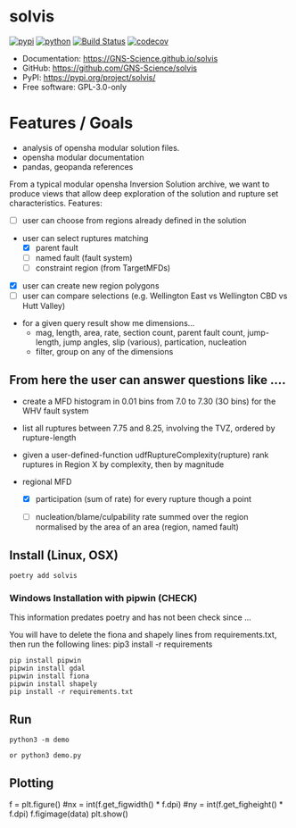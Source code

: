 # solvis

[![pypi](https://img.shields.io/pypi/v/solvis.svg)](https://pypi.org/project/solvis/)
[![python](https://img.shields.io/pypi/pyversions/solvis.svg)](https://pypi.org/project/solvis/)
[![Build Status](https://github.com/GNS-Science/solvis/actions/workflows/dev.yml/badge.svg)](https://github.com/GNS-Science/solvis/actions/workflows/dev.yml)
[![codecov](https://codecov.io/gh/GNS-Science/solvis/branch/main/graphs/badge.svg)](https://codecov.io/github/GNS-Science/solvis)


* Documentation: <https://GNS-Science.github.io/solvis>
* GitHub: <https://github.com/GNS-Science/solvis>
* PyPI: <https://pypi.org/project/solvis/>
* Free software: GPL-3.0-only

# Features / Goals

 - analysis of opensha modular solution files.
 - opensha modular documentation
 - pandas, geopanda references

From a typical modular opensha Inversion Solution archive, we want to produce views that allow deep exploration 
of the solution and rupture set characteristics. Features:

 - [ ] user can choose from regions already defined in the solution
 - user can select ruptures matching 
    - [x] parent fault
    - [ ] named fault (fault system)
    - [ ] constraint region (from TargetMFDs)
 - [x] user can create new region polygons
 - [ ] user can compare selections (e.g. Wellington East vs Wellington CBD vs Hutt Valley) 
 - for a given query result show me dimensions...
    - mag, length, area, rate, section count, parent fault count, jump-length, jump angles, slip (various), partication, nucleation 
    - filter, group on any of the dimensions


## From here the user can answer questions like ....

 - create a MFD histogram in 0.01 bins from 7.0 to 7.30 (3O bins) for the WHV fault system
 - list all ruptures between 7.75 and 8.25, involving the TVZ, ordered by rupture-length
 - given a user-defined-function udfRuptureComplexity(rupture) rank ruptures in Region X by complexity, then by magnitude

  - regional MFD
      - [x] participation (sum of rate) for every rupture though a point
      - [ ] nucleation/blame/culpability rate summed over the region
           normalised by the area of an area (region, named fault)


## Install (Linux, OSX)

```
poetry add solvis
```

### Windows Installation with pipwin (CHECK)

This information predates poetry and has not been check since ...

You will have to delete the fiona and shapely lines from requirements.txt, then run the following lines:
pip3 install -r requirements

```commandline
pip install pipwin
pipwin install gdal
pipwin install fiona
pipwin install shapely
pip install -r requirements.txt
```

## Run

```
python3 -m demo

or python3 demo.py
```

## Plotting


f = plt.figure()
#nx = int(f.get_figwidth() * f.dpi)
#ny = int(f.get_figheight() * f.dpi)
f.figimage(data)
plt.show()